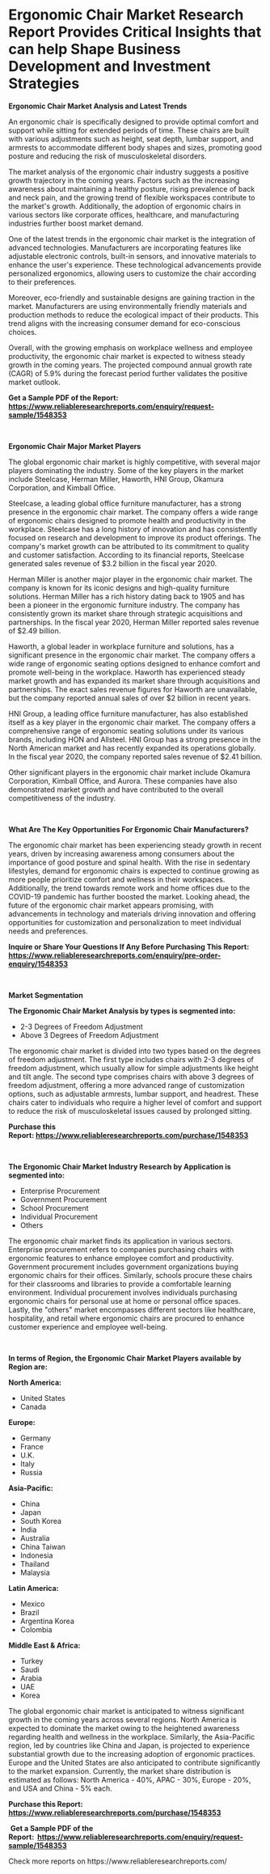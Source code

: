 <p><h1>Ergonomic Chair Market Research Report Provides Critical Insights that can help Shape Business Development and Investment Strategies</h1></p><p><strong>Ergonomic Chair Market Analysis and Latest Trends</strong></p>
<p><p>An ergonomic chair is specifically designed to provide optimal comfort and support while sitting for extended periods of time. These chairs are built with various adjustments such as height, seat depth, lumbar support, and armrests to accommodate different body shapes and sizes, promoting good posture and reducing the risk of musculoskeletal disorders.</p><p>The market analysis of the ergonomic chair industry suggests a positive growth trajectory in the coming years. Factors such as the increasing awareness about maintaining a healthy posture, rising prevalence of back and neck pain, and the growing trend of flexible workspaces contribute to the market's growth. Additionally, the adoption of ergonomic chairs in various sectors like corporate offices, healthcare, and manufacturing industries further boost market demand.</p><p>One of the latest trends in the ergonomic chair market is the integration of advanced technologies. Manufacturers are incorporating features like adjustable electronic controls, built-in sensors, and innovative materials to enhance the user's experience. These technological advancements provide personalized ergonomics, allowing users to customize the chair according to their preferences.</p><p>Moreover, eco-friendly and sustainable designs are gaining traction in the market. Manufacturers are using environmentally friendly materials and production methods to reduce the ecological impact of their products. This trend aligns with the increasing consumer demand for eco-conscious choices.</p><p>Overall, with the growing emphasis on workplace wellness and employee productivity, the ergonomic chair market is expected to witness steady growth in the coming years. The projected compound annual growth rate (CAGR) of 5.9% during the forecast period further validates the positive market outlook.</p></p>
<p><strong>Get a Sample PDF of the Report:&nbsp; <a href="https://www.reliableresearchreports.com/enquiry/request-sample/1548353">https://www.reliableresearchreports.com/enquiry/request-sample/1548353</a></strong></p>
<p>&nbsp;</p>
<p><strong>Ergonomic Chair Major Market Players</strong></p>
<p><p>The global ergonomic chair market is highly competitive, with several major players dominating the industry. Some of the key players in the market include Steelcase, Herman Miller, Haworth, HNI Group, Okamura Corporation, and Kimball Office.</p><p>Steelcase, a leading global office furniture manufacturer, has a strong presence in the ergonomic chair market. The company offers a wide range of ergonomic chairs designed to promote health and productivity in the workplace. Steelcase has a long history of innovation and has consistently focused on research and development to improve its product offerings. The company's market growth can be attributed to its commitment to quality and customer satisfaction. According to its financial reports, Steelcase generated sales revenue of $3.2 billion in the fiscal year 2020.</p><p>Herman Miller is another major player in the ergonomic chair market. The company is known for its iconic designs and high-quality furniture solutions. Herman Miller has a rich history dating back to 1905 and has been a pioneer in the ergonomic furniture industry. The company has consistently grown its market share through strategic acquisitions and partnerships. In the fiscal year 2020, Herman Miller reported sales revenue of $2.49 billion.</p><p>Haworth, a global leader in workplace furniture and solutions, has a significant presence in the ergonomic chair market. The company offers a wide range of ergonomic seating options designed to enhance comfort and promote well-being in the workplace. Haworth has experienced steady market growth and has expanded its market share through acquisitions and partnerships. The exact sales revenue figures for Haworth are unavailable, but the company reported annual sales of over $2 billion in recent years.</p><p>HNI Group, a leading office furniture manufacturer, has also established itself as a key player in the ergonomic chair market. The company offers a comprehensive range of ergonomic seating solutions under its various brands, including HON and Allsteel. HNI Group has a strong presence in the North American market and has recently expanded its operations globally. In the fiscal year 2020, the company reported sales revenue of $2.41 billion.</p><p>Other significant players in the ergonomic chair market include Okamura Corporation, Kimball Office, and Aurora. These companies have also demonstrated market growth and have contributed to the overall competitiveness of the industry.</p></p>
<p>&nbsp;</p>
<p><strong>What Are The Key Opportunities For Ergonomic Chair Manufacturers?</strong></p>
<p><p>The ergonomic chair market has been experiencing steady growth in recent years, driven by increasing awareness among consumers about the importance of good posture and spinal health. With the rise in sedentary lifestyles, demand for ergonomic chairs is expected to continue growing as more people prioritize comfort and wellness in their workspaces. Additionally, the trend towards remote work and home offices due to the COVID-19 pandemic has further boosted the market. Looking ahead, the future of the ergonomic chair market appears promising, with advancements in technology and materials driving innovation and offering opportunities for customization and personalization to meet individual needs and preferences.</p></p>
<p><strong>Inquire or Share Your Questions If Any Before Purchasing This Report: <a href="https://www.reliableresearchreports.com/enquiry/pre-order-enquiry/1548353">https://www.reliableresearchreports.com/enquiry/pre-order-enquiry/1548353</a></strong></p>
<p>&nbsp;</p>
<p><strong>Market Segmentation</strong></p>
<p><strong>The Ergonomic Chair Market Analysis by types is segmented into:</strong></p>
<p><ul><li>2-3 Degrees of Freedom Adjustment</li><li>Above 3 Degrees of Freedom Adjustment</li></ul></p>
<p><p>The ergonomic chair market is divided into two types based on the degrees of freedom adjustment. The first type includes chairs with 2-3 degrees of freedom adjustment, which usually allow for simple adjustments like height and tilt angle. The second type comprises chairs with above 3 degrees of freedom adjustment, offering a more advanced range of customization options, such as adjustable armrests, lumbar support, and headrest. These chairs cater to individuals who require a higher level of comfort and support to reduce the risk of musculoskeletal issues caused by prolonged sitting.</p></p>
<p><strong>Purchase this Report:&nbsp;<a href="https://www.reliableresearchreports.com/purchase/1548353">https://www.reliableresearchreports.com/purchase/1548353</a></strong></p>
<p>&nbsp;</p>
<p><strong>The Ergonomic Chair Market Industry Research by Application is segmented into:</strong></p>
<p><ul><li>Enterprise Procurement</li><li>Government Procurement</li><li>School Procurement</li><li>Individual Procurement</li><li>Others</li></ul></p>
<p><p>The ergonomic chair market finds its application in various sectors. Enterprise procurement refers to companies purchasing chairs with ergonomic features to enhance employee comfort and productivity. Government procurement includes government organizations buying ergonomic chairs for their offices. Similarly, schools procure these chairs for their classrooms and libraries to provide a comfortable learning environment. Individual procurement involves individuals purchasing ergonomic chairs for personal use at home or personal office spaces. Lastly, the "others" market encompasses different sectors like healthcare, hospitality, and retail where ergonomic chairs are procured to enhance customer experience and employee well-being.</p></p>
<p>&nbsp;</p>
<p><strong>In terms of Region, the Ergonomic Chair Market Players available by Region are:</strong></p>
<p>
    <p> <strong> North America: </strong>
        <ul>
            <li>United States</li>
            <li>Canada</li>
        </ul>
        </p> 
    <p> <strong> Europe: </strong>
        <ul>
            <li>Germany</li>
            <li>France</li>
            <li>U.K.</li>
            <li>Italy</li>
            <li>Russia</li>
        </ul>
        </p> 
    <p> <strong> Asia-Pacific: </strong>
        <ul>
            <li>China</li>
            <li>Japan</li>
            <li>South Korea</li>
            <li>India</li>
            <li>Australia</li>
            <li>China Taiwan</li>
            <li>Indonesia</li>
            <li>Thailand</li>
            <li>Malaysia</li>
        </ul>
        </p> 
    <p> <strong> Latin America: </strong>
        <ul>
            <li>Mexico</li>
            <li>Brazil</li>
            <li>Argentina Korea</li>
            <li>Colombia</li>
        </ul>
        </p> 
    <p> <strong> Middle East & Africa: </strong>
        <ul>
            <li>Turkey</li>
            <li>Saudi</li>
            <li>Arabia</li>
            <li>UAE</li>
            <li>Korea</li>
        </ul>
    </p>
    </p>
<p><p>The global ergonomic chair market is anticipated to witness significant growth in the coming years across several regions. North America is expected to dominate the market owing to the heightened awareness regarding health and wellness in the workplace. Similarly, the Asia-Pacific region, led by countries like China and Japan, is projected to experience substantial growth due to the increasing adoption of ergonomic practices. Europe and the United States are also anticipated to contribute significantly to the market expansion. Currently, the market share distribution is estimated as follows: North America - 40%, APAC - 30%, Europe - 20%, and USA and China - 5% each.</p></p>
<p><strong>Purchase this Report: <a href="https://www.reliableresearchreports.com/purchase/1548353">https://www.reliableresearchreports.com/purchase/1548353</a></strong></p>
<p>&nbsp;<strong>Get a Sample PDF of the Report:&nbsp;&nbsp;<a href="https://www.reliableresearchreports.com/enquiry/request-sample/1548353">https://www.reliableresearchreports.com/enquiry/request-sample/1548353</a></strong></p>
<p><strong></strong></p>
<p>Check more reports on https://www.reliableresearchreports.com/</p>